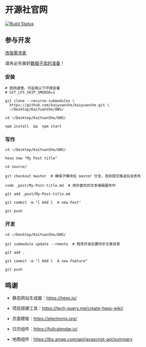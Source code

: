 # 开源社官网

[![Build Status](https://travis-ci.org/kaiyuanshe/kaiyuanshe.svg?branch=hexo)](https://travis-ci.org/kaiyuanshe/kaiyuanshe)

## 参与开发

[改版需求表](https://shimo.im/sheets/NserO6Sk5p0GMxz5/MODOC)

请务必先做好[数据子库的准备](https://github.com/kaiyuanshe/Wiki/#%E6%9C%AC%E6%9C%BA%E7%BC%96%E8%BE%91)！

### 安装

```shell
# 若网速慢，可启用以下环境变量
# GIT_LFS_SKIP_SMUDGE=1

git clone --recurse-submodules \
  https://github.com/kaiyuanshe/kaiyuanshe.git \
  ~/Desktop/KaiYuanShe/OWS/

cd ~/Desktop/KaiYuanShe/OWS/

npm install  &&  npm start
```

### 写作

```shell
cd ~/Desktop/KaiYuanShe/OWS/

hexo new "My Post title"

cd source/

git checkout master  # 确保子模块在 master 分支，否则提交推送后会丢失

code _post/My-Post-title.md  # 用你喜欢的文本编辑器写作

git add _post/My-Post-title.md

git commit -m "[ Add ]  A new Post"

git push
```

### 开发

```shell
cd ~/Desktop/KaiYuanShe/OWS/

git submodule update --remote  # 程序开发后要同步文章目录

git add .

git commit -m "[ Add ]  A new Feature"

git push
```

## 鸣谢

- 静态网站生成器：https://hexo.io/

- 项目搭建工具：https://tech-query.me/create-hexo-wiki/

- 页面模板：https://electronjs.org/

- 日历组件：https://fullcalendar.io/

- 地图组件：https://lbs.amap.com/api/javascript-api/summary
